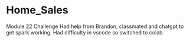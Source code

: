 # Home_Sales
Module 22 Challenge
Had help from Brandon, classmated and chatgpt to get spark working. Had difficulty in vscode so switched to colab.
